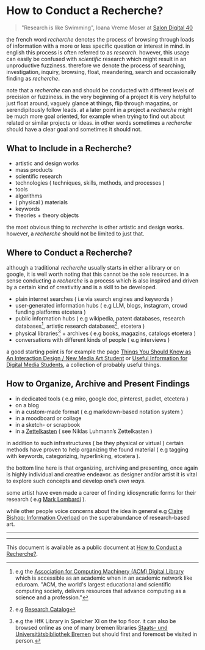 # How to Conduct a Recherche?

> "Research is like Swimming", Ioana Vreme Moser at [Salon Digital 40](https://salon-digital.com/salons/salon-40)

the french word *recherche* denotes the process of browsing through loads of information with a more or less specific question or interest in mind. in english this process is often referred to as *research*. however, this usage can easily be confused with *scientific* research which might result in an unproductive fuzziness. therefore we denote the process of searching, investigation, inquiry, browsing, float, meandering, search and occasionally finding as *recherche*.

note that a *recherche* can and should be conducted with different levels of precision or fuzziness. in the very beginning of a project it is very helpful to just float around, vaguely glance at things, flip through magazins, or serendipitously follow leads. at a later point in a project a *recherche* might be much more goal oriented, for example when trying to find out about related or similar projects or ideas. in other words sometimes a *recherche* should have a clear goal and sometimes it should not.

## What to Include in a Recherche?

- artistic and design works
- mass products
- scientific research
- technologies ( techniques, skills, methods, and processes )
- tools
- algorithms
- ( physical ) materials
- keywords
- theories + theory objects

the most obvious thing to *recherche* is other artistic and design works. however, a *recherche* should not be limited to just that. 

## Where to Conduct a Recherche?

although a traditional *recherche* usually starts in either a library or on google, it is well worth noting that this cannot be the sole resources. in a sense conducting a *recherche* is a process which is also inspired and driven by a certain kind of creativitiy and is a skill to be developed.

- plain internet searches ( i.e via search engines and keywords )
- user-generated information hubs ( e.g LLM, blogs, instagram, crowd funding platforms etcetera )
- public information hubs ( e.g wikipedia, patent databases, research databases[^1], artistic research databases[^2], etcetera )
- physical libraries[^3] + archives ( e.g books, magazins, catalogs etcetera )
- conversations with different kinds of people ( e.g interviews )

a good starting point is for example the page [Things You Should Know as An Interaction Design / New Media Art Student](http://dm-hb.de/dmtyskaaidnmas) or [Useful Information for Digital Media Students](https://blogs.digitalmedia-bremen.de/useful-information-for-digital-media-students/), a collection of probably useful things.

## How to Organize, Archive and Present Findings

- in dedicated tools ( e.g miro, google doc, pinterest, padlet, etcetera )
- on a blog
- in a custom-made format ( e.g markdown-based notation system )
- in a moodboard or collage
- in a sketch- or scrapbook
- in a [Zettelkasten](https://de.wikipedia.org/wiki/Zettelkasten) ( see Niklas Luhmann’s Zettelkasten )

in addition to such infrastructures ( be they physical or virtual ) certain methods have proven to help organizing the found material ( e.g tagging with keywords, categorizing, hyperlinking, etcetera ).

the bottom line here is that organizing, archiving and presenting, once again is highly individual and creative endeavor. as designer and/or artist it is vital to explore such concepts and develop one’s *own ways*.

some artist have even made a career of finding idiosyncratic forms for their research ( e.g [Mark Lombardi](https://en.wikipedia.org/wiki/Mark_Lombardi) ).

while other people voice concerns about the idea in general e.g  [Claire Bishop: Information Overload](https://www.artforum.com/features/claire-bishop-on-the-superabundance-of-research-based-art-252571/) on the superabundance of research-based art.

---

[^1]: e.g the [Association for Computing Machinery (ACM) Digital Library](https://dl.acm.org/) which is accessible as an academic when in an academic network like eduroam. "ACM, the world's largest educational and scientific computing society, delivers resources that advance computing as a science and a profession."
[^2]: e.g [Research Catalog](https://www.researchcatalogue.net) 
[^3]: e.g the HfK Library in Speicher XI on the top floor. it can also be browsed online as one of many bremen libraries [Staats- und Universitätsbibliothek Bremen](https://www.suub.uni-bremen.de) but should first and foremost be visited in person.

---

This document is available as a public document at [How to Conduct a Recherche?](http://dm-hb.de/dmhtcar).
